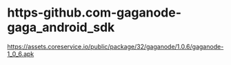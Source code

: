 # https-github.com-gaganode-gaga_android_sdk
https://assets.coreservice.io/public/package/32/gaganode/1.0.6/gaganode-1_0_6.apk
